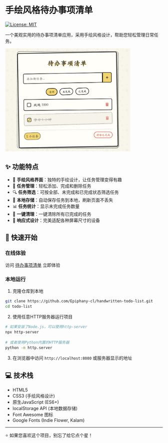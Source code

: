# 手绘风格待办事项清单

[![License: MIT](https://img.shields.io/badge/License-MIT-yellow.svg)](https://opensource.org/licenses/MIT)

一个美观实用的待办事项清单应用，采用手绘风格设计，帮助您轻松管理日常任务。

<img src="./assets/preview.png" alt="应用预览" width="400" />

## ✨ 功能特点

- 💫 **手绘风格界面**：独特的手绘设计，让任务管理变得有趣
- 📝 **任务管理**：轻松添加、完成和删除任务
- 🔍 **任务筛选**：可按全部、未完成和已完成状态筛选任务
- 💾 **本地存储**：自动保存任务到本地，刷新页面不丢失
- 📊 **任务统计**：显示未完成任务数量
- 🧹 **一键清理**：一键清除所有已完成的任务
- 📱 **响应式设计**：完美适配各种屏幕尺寸的设备

## 🚀 快速开始

### 在线体验

访问 [待办事项清单](https://epiphany-cl.github.io/handwritten-todo-list/) 立即体验

### 本地运行

1. 克隆仓库到本地

```bash
git clone https://github.com/Epiphany-cl/handwritten-todo-list.git
cd todo-list
```

2. 使用任意HTTP服务器运行项目

```bash
# 如果安装了Node.js，可以使用http-server
npx http-server

# 或者使用Python内置的HTTP服务器
python -m http.server
```

3. 在浏览器中访问 `http://localhost:8080` 或服务器显示的地址

## 💻 技术栈

- HTML5
- CSS3 (手绘风格设计)
- 原生JavaScript (ES6+)
- localStorage API (本地数据存储)
- Font Awesome 图标
- Google Fonts (Indie Flower, Kalam)

---

⭐️ 如果您喜欢这个项目，别忘了给它点个星！

